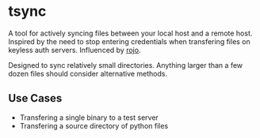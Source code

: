 # tsync
A tool for actively syncing files between your local host and a remote host. 
Inspired by the need to stop entering credentials when transfering files on keyless auth servers.
Influenced by [rojo](https://github.com/rojo-rbx/rojo).

Designed to sync relatively small directories. Anything larger than a few dozen files should consider alternative methods.

## Use Cases
- Transfering a single binary to a test server
- Transfering a source directory of python files
